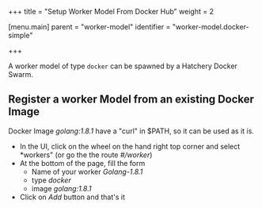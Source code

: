 +++
title = "Setup Worker Model From Docker Hub"
weight = 2

[menu.main]
parent = "worker-model"
identifier = "worker-model.docker-simple"

+++

A worker model of type `docker` can be spawned by a Hatchery Docker Swarm.

## Register a worker Model from an existing Docker Image

Docker Image *golang:1.8.1* have a "curl" in $PATH, so it can be used as it is.

* In the UI, click on the wheel on the hand right top corner and select *workers" (or go the the route *#/worker*)
* At the bottom of the page, fill the form
    * Name of your worker *Golang-1.8.1*
    * type *docker*
    * image *golang:1.8.1*
* Click on *Add* button and that's it

